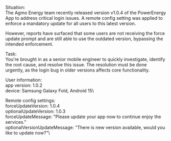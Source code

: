Situation:\
The Agmo Energy team recently released version v1.0.4 of the PowerEnergy App to address critical login issues. A remote config setting was applied to enforce a mandatory update for all users to this latest version.

However, reports have surfaced that some users are not receiving the force update prompt and are still able to use the outdated version, bypassing the intended enforcement.

Task:\
You're brought in as a senior mobile engineer to quickly investigate, identify the root cause, and resolve this issue. The resolution must be done urgently, as the login bug in older versions affects core functionality.

User information:\
app version: 1.0.2\
device: Samsung Galaxy Fold, Android 15\\

Remote config settings:\
forceUpdateVersion: 1.0.4\
optionalUpdateVersion: 1.0.3\
forceUpdateMessage: "Please update your app now to continue enjoy the services."\
optionalVersionUpdateMessage: "There is new version available, would you like to update now?"\
